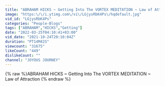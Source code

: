 ```yaml
---
title: "ABRAHAM HICKS ~ Getting Into The VORTEX MEDITATION ~ Law of Attraction"
image: "https:\/\/i.ytimg.com\/vi\/LGjysRbK4Ps\/hqdefault.jpg"
vid_id: "LGjysRbK4Ps"
categories: "People-Blogs"
tags: ["ABRAHAM","HICKS","Getting"]
date: "2022-03-25T04:10:41+03:00"
vid_date: "2021-10-24T20:10:04Z"
duration: "PT14M42S"
viewcount: "31675"
likeCount: "449"
dislikeCount: ""
channel: "JOYOUS JOURNEY"
---
```

{% raw %}ABRAHAM HICKS ~ Getting Into The VORTEX MEDITATION ~ Law of Attraction {% endraw %}
